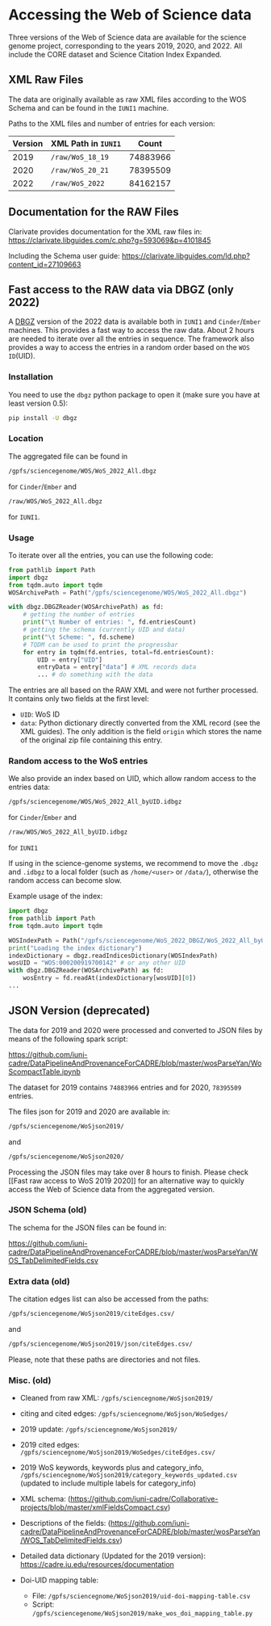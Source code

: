 # Accessing the Web of Science data

Three versions of the Web of Science data are available for the science genome project, corresponding to the years 2019, 2020, and 2022. All include the CORE dataset and Science Citation Index Expanded. 

## XML Raw Files
The data are originally available as raw XML files according to the WOS Schema and can be found in the `IUNI1` machine.

Paths to the XML files and number of entries for each version:

| Version | XML Path in `IUNI1`| Count |
| --- | --- | --- |
| 2019 | `/raw/WoS_18_19` | 74883966 |
| 2020 | `/raw/WoS_20_21` | 78395509 |
| 2022 | `/raw/WoS_2022` | 84162157 |


## Documentation for the RAW Files
Clarivate provides documentation for the XML raw files in:
https://clarivate.libguides.com/c.php?g=593069&p=4101845

Including the Schema user guide:
https://clarivate.libguides.com/ld.php?content_id=27109663


## Fast access to the RAW data via DBGZ (only 2022)
A [DBGZ](https://github.com/filipinascimento/dbgz) version of the 2022 data is available both in `IUNI1` and `Cinder`/`Ember` machines. This provides a fast way to access the raw data. About 2 hours are needed to iterate over all the entries in sequence. The framework also provides a way to access the entries in a random order based on the `WOS ID`(UID).

### Installation
You need to use the `dbgz` python package to open it (make sure you have at least version 0.5):

```bash
pip install -U dbgz
```

### Location
The aggregated file can be found in
```bash
/gpfs/sciencegenome/WOS/WoS_2022_All.dbgz
```
for `Cinder`/`Ember` and
```bash
/raw/WOS/WoS_2022_All.dbgz
```
for `IUNI1`.


### Usage
To iterate over all the entries, you can use the following code:

```python
from pathlib import Path
import dbgz
from tqdm.auto import tqdm
WOSArchivePath = Path("/gpfs/sciencegenome/WOS/WoS_2022_All.dbgz")

with dbgz.DBGZReader(WOSArchivePath) as fd:
    # getting the number of entries
    print("\t Number of entries: ", fd.entriesCount)
    # getting the schema (currently UID and data)
    print("\t Scheme: ", fd.scheme)
    # TQDM can be used to print the progressbar
    for entry in tqdm(fd.entries, total=fd.entriesCount):
        UID = entry["UID"]
        entryData = entry["data"] # XML records data
        ... # do something with the data
```

The entries are all based on the RAW XML and were not further processed. It contains only two fields at the first level:
- `UID`: WoS ID
- `data`: Python dictionary directly converted from the XML record (see the XML guides). The only addition is the field `origin` which stores the name of the original zip file containing this entry.


### Random access to the WoS entries
We also provide an index based on UID, which allow random access to the entries data:
```bash
/gpfs/sciencegenome/WOS/WoS_2022_All_byUID.idbgz
```
for `Cinder`/`Ember` and
```bash
/raw/WOS/WoS_2022_All_byUID.idbgz
```
for `IUNI1`

If using in the science-genome systems, we recommend to move the `.dbgz` and `.idbgz` to a local folder (such as `/home/<user>` or `/data/`), otherwise the random access can become slow.

Example usage of the index:
```python
import dbgz
from pathlib import Path
from tqdm.auto import tqdm

WOSIndexPath = Path("/gpfs/sciencegenome/WoS_2022_DBGZ/WoS_2022_All_byUID.idbgz")
print("Loading the index dictionary")
indexDictionary = dbgz.readIndicesDictionary(WOSIndexPath)
wosUID = "WOS:000200919700142" # or any other UID
with dbgz.DBGZReader(WOSArchivePath) as fd:
    wosEntry = fd.readAt(indexDictionary[wosUID][0])
...
```


## JSON Version (deprecated)
The data for 2019 and 2020 were processed and converted to JSON files by means of the following spark script:

https://github.com/iuni-cadre/DataPipelineAndProvenanceForCADRE/blob/master/wosParseYan/WoScompactTable.ipynb

The dataset for 2019 contains `74883966` entries and for 2020, `78395509` entries.

The files json for 2019 and 2020 are available in:

```bash
/gpfs/sciencegenome/WoSjson2019/
```
and
```bash
/gpfs/sciencegenome/WoSjson2020/
```

Processing the JSON files may take over 8 hours to finish. Please check [[Fast raw access to WoS 2019 2020]] for an alternative way to quickly access the Web of Science data from the aggregated version.



### JSON Schema (old)
The schema for the JSON files can be found in:

https://github.com/iuni-cadre/DataPipelineAndProvenanceForCADRE/blob/master/wosParseYan/WOS_TabDelimitedFields.csv

### Extra data (old)

The citation edges list can also be accessed from the paths:
```bash
/gpfs/sciencegenome/WoSjson2019/citeEdges.csv/
```
and
```bash
/gpfs/sciencegenome/WoSjson2019/json/citeEdges.csv/
```
Please, note that these paths are directories and not files.

### Misc. (old)
 - Cleaned from raw XML: `/gpfs/sciencegnome/WoSjson2019/`
 - citing and cited edges: `/gpfs/sciencegnome/WoSjson/WoSedges/`
 - 2019 update: `/gpfs/sciencegnome/WoSjson2019/`
 - 2019 cited edges: `/gpfs/sciencegnome/WoSjson2019/WoSedges/citeEdges.csv/`
 - 2019 WoS keywords, keywords plus and category_info, `/gpfs/sciencegnome/WoSjson2019/category_keywords_updated.csv` (updated to include multiple labels for category_info)
 - XML schema: (https://github.com/iuni-cadre/Collaborative-projects/blob/master/xmlFieldsCompact.csv)

 - Descriptions of the fields: (https://github.com/iuni-cadre/DataPipelineAndProvenanceForCADRE/blob/master/wosParseYan/WOS_TabDelimitedFields.csv)

 - Detailed data dictionary (Updated for the 2019 version):
https://cadre.iu.edu/resources/documentation

- Doi-UID mapping table: 
  - File: `/gpfs/sciencegnome/WoSjson2019/uid-doi-mapping-table.csv` 
  - Script: `/gpfs/sciencegenome/WoSjson2019/make_wos_doi_mapping_table.py`
